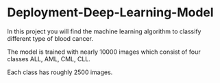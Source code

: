 # Deployment-Deep-Learning-Model


In this project you will find the machine learning algorithm to classify different type of blood cancer.

The model is trained with nearly 10000 images which consist of four classes ALL, AML, CML, CLL.

Each class has roughly 2500 images.
